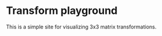 Transform playground
====================

This is a simple site for visualizing 3x3 matrix transformations.
